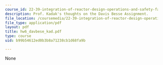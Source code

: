 ```yaml
---
course_id: 22-39-integration-of-reactor-design-operations-and-safety-fall-2006
description: Prof. Kadak's thoughts on the Davis Besse Assignment.
file_location: /coursemedia/22-39-integration-of-reactor-design-operations-and-safety-fall-2006/b99b54612ed0b3b8a71238cb1d68fa9b_hw6_davbese_kad.pdf
file_type: application/pdf
layout: pdf
title: hw6_davbese_kad.pdf
type: course
uid: b99b54612ed0b3b8a71238cb1d68fa9b

---
```

None